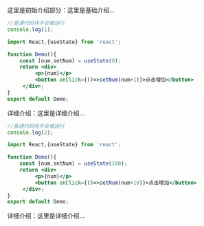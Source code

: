 这里是初始介绍部分：这里是基础介绍...

```js
//普通代码块不会被运行
console.log(1);
```

<!--start-code-->

```jsx
import React,{useState} from 'react';

function Demo(){
    const [num,setNum] = useState(0); 
    return <div>
         <p>{num}</p>
         <button onClick={()=>setNum(num+1)}>点击增加</button>
     </div>;
}
export default Demo;
```

<!--end-code-->

详细介绍：这里是详细介绍...

```js
//普通代码块不会被运行
console.log(2);
```

<!--RunCode-->

```jsx
import React,{useState} from 'react';

function Demo(){
    const [num,setNum] = useState(100); 
    return <div>
         <p>{num}</p>
         <button onClick={()=>setNum(num+10)}>点击增加</button>
     </div>;
}
export default Demo;
```

<!--/RunCode-->

详细介绍：这里是详细介绍...
